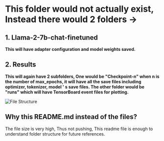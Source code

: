 # This folder would not actually exist, Instead there would 2 folders ->

## 1. Llama-2-7b-chat-finetuned

**This will have adapter configuration and model weights saved.**

## 2. Results

**This will again have 2 subfolders, One would be "Checkpoint-n" when n is the number of max_epochs, it will have all the save files including optimizer, tokenizer, model ' s save files. The other folder would be "runs" which will have TensorBoard event files for plotting.**

![File Structure](https://i.imgur.com/J5ZcDVj.png)

## Why this README.md instead of the files?

The file size is very high, Thus not pushing, This readme file is enough to understand folder structure for future references.
